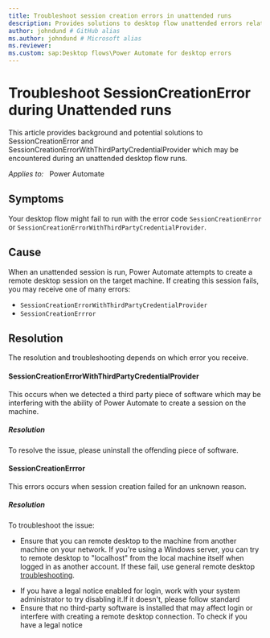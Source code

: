 ```yaml
---
title: Troubleshoot session creation errors in unattended runs
description: Provides solutions to desktop flow unattended errors related to session creation.
author: johndund # GitHub alias
ms.author: johndund # Microsoft alias
ms.reviewer: 
ms.custom: sap:Desktop flows\Power Automate for desktop errors
---
```

# Troubleshoot SessionCreationError during Unattended runs

This article provides background and potential solutions to SessionCreationError and SessionCreationErrorWithThirdPartyCredentialProvider which may be encountered during an unattended desktop flow runs.

_Applies to:_ &nbsp; Power Automate

## Symptoms

Your desktop flow might fail to run with the error code `SessionCreationError` or `SessionCreationErrorWithThirdPartyCredentialProvider`.

## Cause

When an unattended session is run, Power Automate attempts to create a remote desktop session on the target machine. If creating this session fails, you may receive one of many errors:

- `SessionCreationErrorWithThirdPartyCredentialProvider`
- `SessionCreationErrror`

## Resolution

The resolution and troubleshooting depends on which error you receive.

#### SessionCreationErrorWithThirdPartyCredentialProvider

This occurs when we detected a third party piece of software which may be interfering with the ability of Power Automate to create a session on the machine.

##### Resolution

To resolve the issue, please uninstall the offending piece of software.

#### SessionCreationErrror

This errors occurs when session creation failed for an unknown reason.

##### Resolution

To troubleshoot the issue:

* Ensure that you can remote desktop to the machine from another machine on your network. If you're using a Windows server, you can try to remote desktop to "localhost" from the local machine itself when logged in as another account. If these fail, use general remote desktop [troubleshooting](https://learn.microsoft.com/en-us/troubleshoot/windows-server/remote/rdp-error-general-troubleshooting).
- If you have a legal notice enabled for login, work with your system administrator to try disabling it.If it doesn't, please follow standard 
- Ensure that no third-party software is installed that may affect login or interfere with creating a remote desktop connection. To check if you have a legal notice

